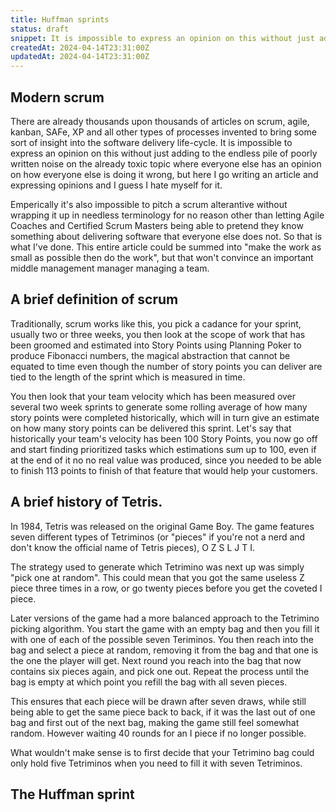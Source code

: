 ```yaml
---
title: Huffman sprints
status: draft
snippet: It is impossible to express an opinion on this without just adding to the endless pile of poorly written noise on the already toxic topic where everyone else has an opinion on how everyone else is doing it wrong, but here I go writing an article and expressing opinions and I guess I hate myself for it
createdAt: 2024-04-14T23:31:00Z
updatedAt: 2024-04-14T23:31:00Z
---
```


## Modern scrum

There are already thousands upon thousands of articles on scrum, agile, kanban, SAFe, XP and all other types of processes invented to bring some sort of insight into the software delivery life-cycle. It is impossible to express an opinion on this without just adding to the endless pile of poorly written noise on the already toxic topic where everyone else has an opinion on how everyone else is doing it wrong, but here I go writing an article and expressing opinions and I guess I hate myself for it.

Emperically it's also impossible to pitch a scrum alterantive without wrapping it up in needless terminology for no reason other than letting Agile Coaches and Certified Scrum Masters being able to pretend they know something about delivering software that everyone else does not. So that is what I've done. This entire article could be summed into "make the work as small as possible then do the work", but that won't convince an important middle management manager managing a team.

## A brief definition of scrum

Traditionally, scrum works like this, you pick a cadance for your sprint, usually two or three weeks, you then look at the scope of work that has been groomed and estimated into Story Points using Planning Poker to produce Fibonacci numbers, the magical abstraction that cannot be equated to time even though the number of story points you can deliver are tied to the length of the sprint which is measured in time.

You then look that your team velocity which has been measured over several two week sprints to generate some rolling average of how many story points were completed historically, which will in turn give an estimate on how many story points can be delivered this sprint. Let's say that historically your team's velocity has been 100 Story Points, you now go off and start finding prioritized tasks which estimations sum up to 100, even if at the end of it no no real value was produced, since you needed to be able to finish 113 points to finish of that feature that would help your customers.

## A brief history of Tetris.

In 1984, Tetris was released on the original Game Boy. The game features seven different types of Tetriminos (or "pieces" if you're not a nerd and don't know the official name of Tetris pieces), O Z S L J T I.

The strategy used to generate which Tetrimino was next up was simply "pick one at random". This could mean that you got the same useless Z piece three times in a row, or go twenty pieces before you get the coveted I piece.

Later versions of the game had a more balanced approach to the Tetrimino picking algorithm. You start the game with an empty bag and then you fill it with one of each of the possible seven Teriminos. You then reach into the bag and select a piece at random, removing it from the bag and that one is the one the player will get. Next round you reach into the bag that now contains six pieces again, and pick one out. Repeat the process until the bag is empty at which point you refill the bag with all seven pieces.

This ensures that each piece will be drawn after seven draws, while still being able to get the same piece back to back, if it was the last out of one bag and first out of the next bag, making the game still feel somewhat random. However waiting 40 rounds for an I piece if no longer possible.

What wouldn't make sense is to first decide that your Tetrimino bag could only hold five Tetriminos when you need to fill it with seven Tetriminos.

## The Huffman sprint
